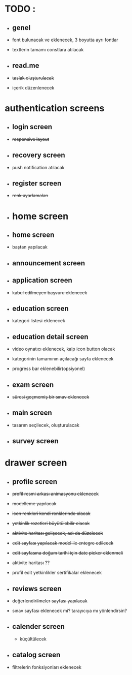# TODO : # 
- ## genel ##
 - font bulunacak ve eklenecek, 3 boyutta ayrı fontlar
 - textlerin tamamı constlara atılacak

 - ## read.me ##
 - ~~taslak oluşturulacak~~
 - içerik düzenlenecek

# authentication screens #
- ## login screen ##
 - ~~responsive layout~~ 

- ## recovery screen ##   
 - push notification atılacak

- ## register screen ##
 - ~~renk ayarlamaları~~ 


  
- # home screen #

-  ## home screen ##
 - baştan yapılacak  

- ## announcement screen ##

- ## application screen ##
 - ~~kabul edilmeyen başvuru eklenecek~~ 

- ## education screen ##
 - kategori listesi eklenecek
    
- ## education detail screen ## 
 - video oynatıcı eklenecek, kalp icon button olacak
 - kategorinin tamamının açılacağı sayfa eklenecek
 - progress bar eklenebilir(opsiyonel)

- ## exam screen ##
 - ~~süresi geçmemiş bir sınav eklenecek~~

- ## main screen ##
 - tasarım seçilecek, oluşturulacak

- ## survey screen ##



# drawer screen #
- ## profile screen ## 
 - ~~profil resmi arkası animasyonu eklenecek~~
 - ~~modelleme yapılacak~~
 - ~~icon renkleri kendi renklerinde olacak~~ 
 - ~~yetkinlik rozetleri büyütülebilir olacak~~ 
 -  ~~aktivite haritası gelişecek, adı da düzelecek~~
 - ~~edit sayfası  ~~yapılacak~~ model ile entegre edilecek~~
 - ~~edit sayfasına doğum tarihi için date picker eklenmeli~~
 - aktivite haritası ??
 - profil edit yetkinlikler sertifikalar eklenecek
  
- ## reviews screen ##   
 - ~~değerlendirilmeler sayfası yapılacak~~
 - sınav sayfası eklenecek mi? tarayıcıya mı yönlendirsin?

- ## calender screen ##
  - küçültülecek
   
- ## catalog screen ##
 - filtrelerin fonksiyonları eklenecek 



